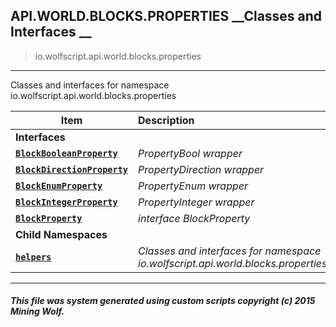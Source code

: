 ## API.WORLD.BLOCKS.PROPERTIES __Classes and Interfaces __

>io.wolfscript.api.world.blocks.properties

---

Classes and interfaces for namespace io.wolfscript.api.world.blocks.properties

Item | Description   
--- | :--- 
__Interfaces__|
__[`BlockBooleanProperty`](BlockBooleanProperty.md)__ | _PropertyBool wrapper_ 
__[`BlockDirectionProperty`](BlockDirectionProperty.md)__ | _PropertyDirection wrapper_ 
__[`BlockEnumProperty`](BlockEnumProperty.md)__ | _PropertyEnum wrapper_ 
__[`BlockIntegerProperty`](BlockIntegerProperty.md)__ | _PropertyInteger wrapper_ 
__[`BlockProperty`](BlockProperty.md)__ | _interface BlockProperty_ 
__Child Namespaces__|
__[`helpers`](helpers/0.md)__ | _Classes and interfaces for namespace io.wolfscript.api.world.blocks.properties.helpers_ 



---



##### This file was system generated using custom scripts copyright (c) 2015 Mining Wolf.
	

